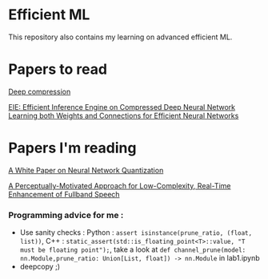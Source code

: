 
# Efficient ML

This repository also contains my learning on advanced efficient ML.


# Papers to read
[Deep compression ](https://arxiv.org/pdf/1510.00149)

[EIE: Efficient Inference Engine on Compressed Deep Neural Network](https://arxiv.org/pdf/1602.01528)
[Learning both Weights and Connections for Efficient Neural Networks](https://arxiv.org/pdf/1506.02626)

# Papers I'm reading

[A White Paper on Neural Network Quantization](https://arxiv.org/pdf/2106.08295)

[A Perceptually-Motivated Approach for Low-Complexity, Real-Time
Enhancement of Fullband Speech](https://jmvalin.ca/papers/percepnet.pdf)

### Programming advice for me :
- Use sanity checks :
 Python : ``` assert isinstance(prune_ratio, (float, list)) ```, C++ : ``` static_assert(std::is_floating_point<T>::value, "T must be floating point"); ```, take a look at ``` def channel_prune(model: nn.Module,prune_ratio: Union[List, float]) -> nn.Module ``` in lab1.ipynb
- deepcopy ;)
